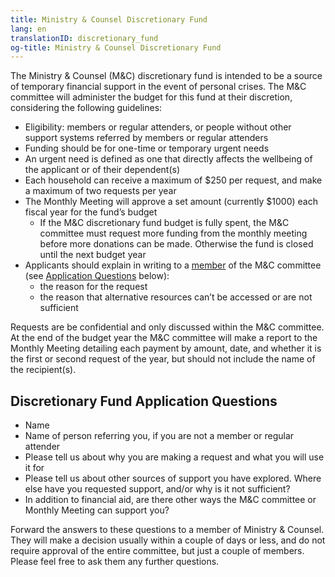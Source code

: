 ```yaml
---
title: Ministry & Counsel Discretionary Fund
lang: en
translationID: discretionary_fund
og-title: Ministry & Counsel Discretionary Fund
---
```

The Ministry & Counsel (M&C) discretionary fund is intended to be a source of temporary financial support in the event of personal crises. The M&C committee will administer the budget for this fund at their discretion, considering the following guidelines:

* Eligibility: members or regular attenders, or people without other support systems referred by members or regular attenders
* Funding should be for one-time or temporary urgent needs
* An urgent need is defined as one that directly affects the wellbeing of the applicant or of their dependent(s) 
* Each household can receive a maximum of $250 per request, and make a maximum of two requests per year
* The Monthly Meeting will approve a set amount (currently $1000) each fiscal year for the fund’s budget
  * If the M&C discretionary fund budget is fully spent, the M&C committee must request more funding from the monthly meeting before more donations can be made. Otherwise the fund is closed until the next budget year
* Applicants should explain in writing to a [member](/next_steps/meeting_resources) of the M&C committee (see [Application Questions](#application) below):
  * the reason for the request
  * the reason that alternative resources can’t be accessed or are not sufficient 

Requests are be confidential and only discussed within the M&C committee. At the end of the budget year the M&C committee will make a report to the Monthly Meeting detailing each payment by amount, date, and whether it is the first or second request of the year, but should not include the name of the recipient(s).

## Discretionary Fund Application Questions <span class="stanchor"><a name="application"></a></span>

* Name
* Name of person referring you, if you are not a member or regular attender
* Please tell us about why you are making a request and what you will use it for
* Please tell us about other sources of support you have explored. Where else have you requested support, and/or why is it not sufficient?
* In addition to financial aid, are there other ways the M&C committee or Monthly Meeting can support you?

Forward the answers to these questions to a member of Ministry & Counsel. They will make a decision usually within a couple of days or less, and do not require approval of the entire committee, but just a couple of members. Please feel free to ask them any further questions.
